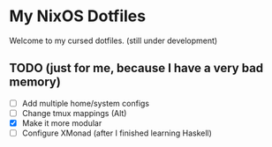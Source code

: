 # My NixOS Dotfiles

Welcome to my cursed dotfiles. (still under development)


## TODO (just for me, because I have a very bad memory)
- [ ] Add multiple home/system configs
- [ ] Change tmux mappings (Alt)
- [x] Make it more modular
- [ ] Configure XMonad (after I finished learning Haskell)
